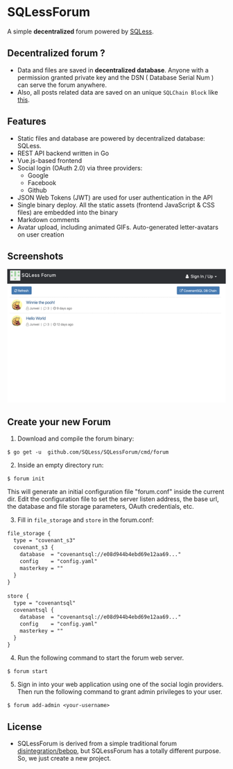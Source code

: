 # SQLessForum

A simple **decentralized** forum powered by [SQLess](https://github.com/SQLess/SQLess).

## Decentralized forum ?

- Data and files are saved in **decentralized database**. Anyone with a permission granted private key and the DSN ( Database Serial Num ) can serve the forum anywhere.
- Also, all posts related data are saved on an unique `SQLChain Block` like [this](http://node9.puyuma.org:11108/dbs/37327dc31e008fcb623021d9712024a663093fcb736abf8f85b6befe7b1788e7/blocks/).

## Features

- Static files and database are powered by decentralized database: SQLess.
- REST API backend written in Go
- Vue.js-based frontend
- Social login (OAuth 2.0) via three providers:
  - Google
  - Facebook
  - Github
- JSON Web Tokens (JWT) are used for user authentication in the API
- Single binary deploy. All the static assets (frontend JavaScript & CSS files) are embedded into the binary
- Markdown comments
- Avatar upload, including animated GIFs. Auto-generated letter-avatars on user creation

## Screenshots

![Topics](doc/screenshot.png)

## Create your new Forum

1. Download and compile the forum binary:

```
$ go get -u  github.com/SQLess/SQLessForum/cmd/forum
```

2. Inside an empty directory run:

```
$ forum init
```

This will generate an initial configuration file "forum.conf" inside the current dir.
Edit the configuration file to set the server listen address, the base url, the database and file storage parameters, OAuth credentials, etc.

3. Fill in `file_storage` and `store` in the forum.conf:

```
file_storage {
  type = "covenant_s3"
  covenant_s3 {
    database  = "covenantsql://e08d944b4ebd69e12aa69..."
    config    = "config.yaml"
    masterkey = ""
  }
}

store {
  type = "covenantsql"
  covenantsql {
    database  = "covenantsql://e08d944b4ebd69e12aa69..."
    config    = "config.yaml"
    masterkey = ""
  }
}
```

4. Run the following command to start the forum web server.

```
$ forum start
```

5. Sign in into your web application using one of the social login providers.
   Then run the following command to grant admin privileges to your user.

```
$ forum add-admin <your-username>
```

## License

- SQLessForum is derived from a simple traditional forum [disintegration/bebop](https://github.com/disintegration/bebop), but SQLessForum has a totally different purpose. So, we just create a new project.
